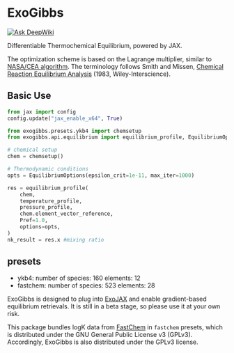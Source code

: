 # ExoGibbs
 [![Ask DeepWiki](https://deepwiki.com/badge.svg)](https://deepwiki.com/HajimeKawahara/exogibbs)

Differentiable Thermochemical Equilibrium, powered by JAX. 

The optimization scheme is based on the Lagrange multiplier, similar to [NASA/CEA algorithm](https://ntrs.nasa.gov/api/citations/19950013764/downloads/19950013764.pdf). 
The terminology follows Smith and Missen, [Chemical Reaction Equilibrium Analysis](https://aiche.onlinelibrary.wiley.com/doi/10.1002/aic.690310127) (1983, Wiley-Interscience). 

## Basic Use

```python
from jax import config
config.update("jax_enable_x64", True)

from exogibbs.presets.ykb4 import chemsetup
from exogibbs.api.equilibrium import equilibrium_profile, EquilibriumOptions

# chemical setup
chem = chemsetup()

# Thermodynamic conditions
opts = EquilibriumOptions(epsilon_crit=1e-11, max_iter=1000)

res = equilibrium_profile(
    chem,
    temperature_profile,
    pressure_profile,
    chem.element_vector_reference,
    Pref=1.0,
    options=opts,
)
nk_result = res.x #mixing ratio
```

## presets

- ykb4: number of species: 160     elements: 12
- fastchem: number of species: 523    elements: 28


ExoGibbs is designed to plug into [ExoJAX](https://github.com/HajimeKawahara/exojax) and enable gradient-based equilibrium retrievals. 
It is still in a beta stage, so please use it at your own risk.


This package bundles logK data from [FastChem](https://github.com/NewStrangeWorlds/FastChem) in `fastchem` presets,
which is distributed under the GNU General Public License v3 (GPLv3).
Accordingly, ExoGibbs is also distributed under the GPLv3 license.